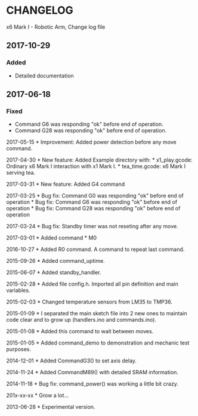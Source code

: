 # CHANGELOG
x6 Mark I - Robotic Arm, Change log file

## 2017-10-29
### Added
- Detailed documentation

## 2017-06-18
### Fixed
- Command G6 was responding "ok" before end of operation.
- Command G28 was responding "ok" before end of operation.

2017-05-15
        * Improvement: Added power detection before any move command.

2017-04-30
        * New feature: Added Example directory with:
          * x1_play.gcode: Ordinary x6 Mark I interaction with x1 Mark I.
          * tea_time.gcode: x6 Mark I serving tea.

2017-03-31
        * New feature: Added G4 command

2017-03-25
        * Bug fix: Command G0 was responding "ok" before end of operation
        * Bug fix: Command G6 was responding "ok" before end of operation
        * Bug fix: Command G28 was responding "ok" before end of operation

2017-03-24
        * Bug fix: Standby timer was not reseting after any move.

2017-03-01
        * Added command
          * M0

2016-10-27
        * Added R0 command. A command to repeat last command.

2015-09-26
        * Added command_uptime.

2015-06-07
        * Added standby_handler.

2015-02-28
        * Added file config.h. Imported all pin definition and main variables.

2015-02-03
        * Changed temperature sensors from LM35 to TMP36.

2015-01-09
        * I separated the main sketch file into 2 new ones to maintain code
          clear and to grow up (handlers.ino and commands.ino).

2015-01-08
        * Added this command to wait between moves.

2015-01-05
        * Added command_demo to demonstration and mechanic test purposes.

2014-12-01
        * Added CommandG3() to set axis delay.

2014-11-24
        * Added CommandM89() with detailed SRAM information.
        
2014-11-18
        * Bug fix: command_power() was working a little bit crazy.

201x-xx-xx
        * Grow a lot...

2013-06-28
        * Experimental version.
